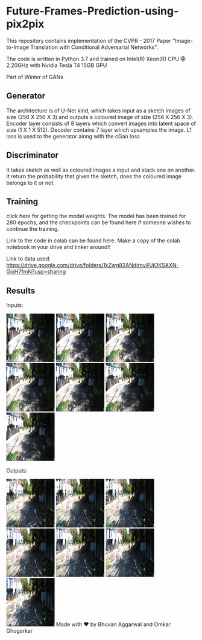 # Future-Frames-Prediction-using-pix2pix

This repository contains implementation of the CVPR - 2017 Paper "Image-to-Image Translation with Conditional Adversarial Networks".

The code is written in Python 3.7 and trained on Intel(R) Xeon(R) CPU @ 2.20GHz with Nvidia Tesla T4 15GB GPU

Part of Winter of GANs

## Generator
The architecture is of U-Net kind, which takes input as a sketch images of size (256 X 256 X 3) and outputs a coloured image of size (256 X 256 X 3). Encoder layer consists of 8 layers which convert images into latent space of size (1 X 1 X 512). Decoder contains 7 layer which upsamples the image. L1 loss is used to the generator along with the cGan loss

## Discriminator
It takes sketch as well as coloured images a input and stack one on another. It return the probability that given the sketch, does the coloured image belongs to it or not.

## Training
click here for getting the model weights. The model has been trained for 280 epochs, and the checkpoints can be found here if someone wishes to continue the training.

Link to the code in colab can be found here. Make a copy of the colab notebook in your drive and tinker around!!

Link to data used: https://drive.google.com/drive/folders/1kZwg82ANdirnviPJjOKSAXN-GixH7fmN?usp=sharing

## Results

Inputs:

<img src="/results/1.png" width="128"/> <img src="/results/2.png" width="128"/> <img src="/results/3.png" width="128"/> <img src="/results/4.png" width="128"/> <img src="/results/5.png" width="128"/> <img src="/results/6.png" width="128"/> <img src="/results/7.png" width="128"/>
<!-- ![image](/results/1.png) ![image](/results/2.png) ![image](/results/3.png) ![image](/results/4.png) ![image](/results/5.png) ![image](/results/6.png)  ![image](/results/7.png) -->

Outputs: 

<img src="/results/8.png" width="128"/> <img src="/results/9.png" width="128"/> <img src="/results/10.png" width="128"/> <img src="/results/11.png" width="128"/> <img src="/results/12.png" width="128"/> <img src="/results/13.png" width="128"/> <img src="/results/14.png" width="128"/>
Made with ❤ by Bhuvan Aggarwal and Omkar Ghugarkar
